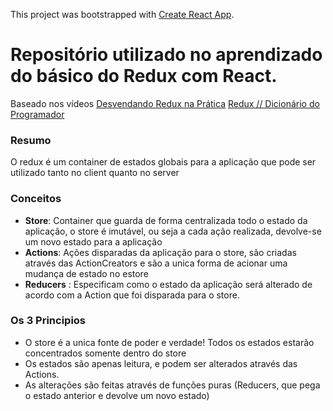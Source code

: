 
This project was bootstrapped with [Create React App](https://github.com/facebook/create-react-app).
# Repositório utilizado no aprendizado do básico do Redux com React.
Baseado nos vídeos 
[Desvendando Redux na Prática](https://www.youtube.com/watch?v=u99tNt3TZf8)
[Redux // Dicionário do Programador](https://www.youtube.com/watch?v=kAOzxQp6AKE)
### Resumo
O redux é um container de estados globais para a aplicação que pode ser utilizado tanto no client quanto no server

### Conceitos
 - **Store**:  Container que guarda de forma centralizada todo o estado da aplicação, o store é imutável, ou seja a cada ação realizada, devolve-se um novo estado para a aplicação
 - **Actions**: Ações disparadas da aplicação para o store, são criadas através das ActionCreators e são a unica forma de acionar uma mudança de estado no estore
 - **Reducers** : Especificam como o estado da aplicação será alterado de acordo com a Action que foi disparada para o store.

### Os 3 Principios
- O store é a unica fonte de poder e verdade! Todos os estados estarão concentrados somente dentro do store
- Os estados são apenas leitura, e podem ser alterados através das Actions.
- As alterações são feitas através de funções puras (Reducers, que pega o estado anterior e devolve um novo estado)

